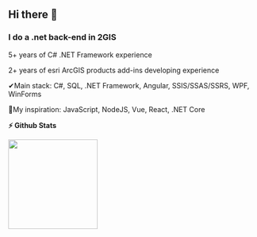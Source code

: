 ## Hi there 👋
### I do a .net back-end in 2GIS

<!--
**aslepenkov/aslepenkov** is a ✨ _special_ ✨ repository because its `README.md` (this file) appears on your GitHub profile.

Here are some ideas to get you started:

- 🔭 I’m currently working on ...
- 🌱 I’m currently learning ...
- 👯 I’m looking to collaborate on ...
- 🤔 I’m looking for help with ...
- 💬 Ask me about ...
- 📫 How to reach me: ...
- 😄 Pronouns: ...
- ⚡ Fun fact: ...
-->

5+ years of C# .NET Framework experience

2+ years of esri ArcGIS products add-ins developing experience

✔Main stack: C#, SQL, .NET Framework, Angular, SSIS/SSAS/SSRS, WPF, WinForms

🎯My inspiration: JavaScript, NodeJS, Vue, React, .NET Core

<b>⚡ Github Stats</b>
<p>
<img height="180em" src="https://github-readme-stats.vercel.app/api/top-langs/?username=aslepenkov&show_icons=true&hide_border=true&layout=compact&langs_count=8"/>
</p>

